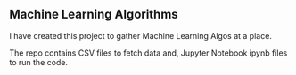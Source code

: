 ## Machine Learning Algorithms

I have created this project to gather Machine Learning Algos at a place.

The repo contains CSV files to fetch data
and, Jupyter Notebook ipynb files to run the code.

